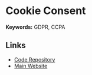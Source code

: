 # Cookie Consent

**Keywords:** GDPR, CCPA

## Links

- [Code Repository](https://github.com/orestbida/cookieconsent)
- [Main Website](https://orestbida.com/demo-projects/cookieconsent)
